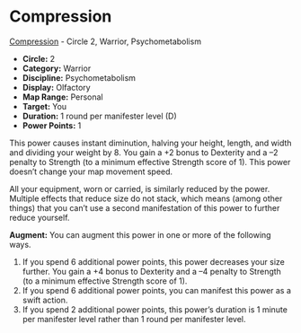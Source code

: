 # Compression

[Compression](/Psionics/C/Compression.md) - Circle 2, Warrior, Psychometabolism

- **Circle:** 2
- **Category:** Warrior
- **Discipline:** Psychometabolism
- **Display:** Olfactory
- **Map Range:** Personal
- **Target:** You
- **Duration:** 1 round per manifester level (D)
- **Power Points:** 1

This power causes instant diminution, halving your height, length, and width and dividing your weight by 8. You gain a +2 bonus to Dexterity and a –2 penalty to Strength (to a minimum effective Strength score of 1). This power doesn’t change your map movement speed.

All your equipment, worn or carried, is similarly reduced by the power. Multiple effects that reduce size do not stack, which means (among other things) that you can’t use a second manifestation of this power to further reduce yourself.

**Augment:** You can augment this power in one or more of the following ways.

1. If you spend 6 additional power points, this power decreases your size further. You gain a +4 bonus to Dexterity and a –4 penalty to Strength (to a minimum effective Strength score of 1).
2. If you spend 6 additional power points, you can manifest this power as a swift action.
3. If you spend 2 additional power points, this power’s duration is 1 minute per manifester level rather than 1 round per manifester level.
